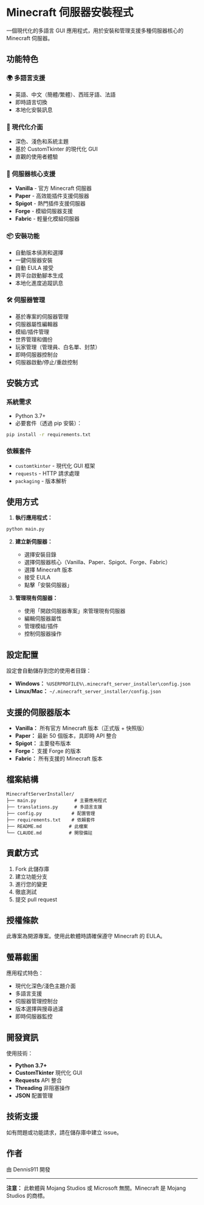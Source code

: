 # Minecraft 伺服器安裝程式

一個現代化的多語言 GUI 應用程式，用於安裝和管理支援多種伺服器核心的 Minecraft 伺服器。

## 功能特色

### 🌍 多語言支援
- 英語、中文（簡體/繁體）、西班牙語、法語
- 即時語言切換
- 本地化安裝訊息

### 🎨 現代化介面
- 深色、淺色和系統主題
- 基於 CustomTkinter 的現代化 GUI
- 直觀的使用者體驗

### 🔧 伺服器核心支援
- **Vanilla** - 官方 Minecraft 伺服器
- **Paper** - 高效能插件支援伺服器
- **Spigot** - 熱門插件支援伺服器
- **Forge** - 模組伺服器支援
- **Fabric** - 輕量化模組伺服器

### 📦 安裝功能
- 自動版本偵測和選擇
- 一鍵伺服器安裝
- 自動 EULA 接受
- 跨平台啟動腳本生成
- 本地化進度追蹤訊息

### 🛠️ 伺服器管理
- 基於專案的伺服器管理
- 伺服器屬性編輯器
- 模組/插件管理
- 世界管理和備份
- 玩家管理（管理員、白名單、封禁）
- 即時伺服器控制台
- 伺服器啟動/停止/重啟控制

## 安裝方式

### 系統需求
- Python 3.7+
- 必要套件（透過 pip 安裝）：

```bash
pip install -r requirements.txt
```

### 依賴套件
- `customtkinter` - 現代化 GUI 框架
- `requests` - HTTP 請求處理
- `packaging` - 版本解析

## 使用方式

1. **執行應用程式：**
```bash
python main.py
```

2. **建立新伺服器：**
   - 選擇安裝目錄
   - 選擇伺服器核心（Vanilla、Paper、Spigot、Forge、Fabric）
   - 選擇 Minecraft 版本
   - 接受 EULA
   - 點擊「安裝伺服器」

3. **管理現有伺服器：**
   - 使用「開啟伺服器專案」來管理現有伺服器
   - 編輯伺服器屬性
   - 管理模組/插件
   - 控制伺服器操作

## 設定配置

設定會自動儲存到您的使用者目錄：
- **Windows：** `%USERPROFILE%\.minecraft_server_installer\config.json`
- **Linux/Mac：** `~/.minecraft_server_installer/config.json`

## 支援的伺服器版本

- **Vanilla：** 所有官方 Minecraft 版本（正式版 + 快照版）
- **Paper：** 最新 50 個版本，具即時 API 整合
- **Spigot：** 主要發布版本
- **Forge：** 支援 Forge 的版本
- **Fabric：** 所有支援的 Minecraft 版本

## 檔案結構

```
MinecraftServerInstaller/
├── main.py              # 主要應用程式
├── translations.py      # 多語言支援
├── config.py           # 配置管理
├── requirements.txt    # 依賴套件
├── README.md          # 此檔案
└── CLAUDE.md          # 開發備註
```

## 貢獻方式

1. Fork 此儲存庫
2. 建立功能分支
3. 進行您的變更
4. 徹底測試
5. 提交 pull request

## 授權條款

此專案為開源專案。使用此軟體時請確保遵守 Minecraft 的 EULA。

## 螢幕截圖

應用程式特色：
- 現代化深色/淺色主題介面
- 多語言支援
- 伺服器管理控制台
- 版本選擇與搜尋過濾
- 即時伺服器監控

## 開發資訊

使用技術：
- **Python 3.7+**
- **CustomTkinter** 現代化 GUI
- **Requests** API 整合
- **Threading** 非阻塞操作
- **JSON** 配置管理

## 技術支援

如有問題或功能請求，請在儲存庫中建立 issue。

## 作者

由 Dennis911 開發

---

**注意：** 此軟體與 Mojang Studios 或 Microsoft 無關。Minecraft 是 Mojang Studios 的商標。